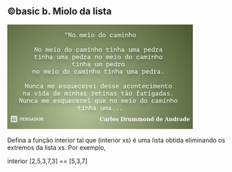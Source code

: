 ## ©basic b. Miolo da lista

![](image.jpg)

Defina a função interior tal que (interior xs) é uma lista obtida eliminando os extremos da lista xs. Por exemplo,

interior [2,5,3,7,3] == [5,3,7]

